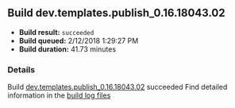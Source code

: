 ## Build dev.templates.publish_0.16.18043.02
- **Build result:** `succeeded`
- **Build queued:** 2/12/2018 1:29:27 PM
- **Build duration:** 41.73 minutes
### Details
Build [dev.templates.publish_0.16.18043.02](https://winappstudio.visualstudio.com/web/build.aspx?pcguid=a4ef43be-68ce-4195-a619-079b4d9834c2&builduri=vstfs%3a%2f%2f%2fBuild%2fBuild%2f24953) succeeded
Find detailed information in the [build log files](https://uwpctdiags.blob.core.windows.net/buildlogs/dev.templates.publish_0.16.18043.02_logs.zip)
